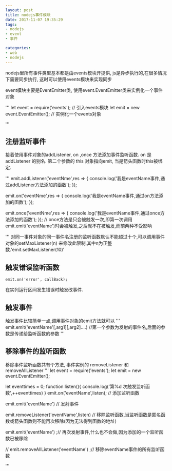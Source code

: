 ```yaml
---
layout: post
title: nodejs事件模块
date: 2017-11-07 19:35:29
tags:
- nodejs
- event
- 事件

categories:
- web
- nodejs
---
```


nodejs里所有事件类型基本都是由events模块开提供, js是异步执行的,在很多情况下需要同步执行, 这时可以使用events模块来实现同步

event模块主要是EventEmitter类, 使用event.EventEmitter类来实例化一个事件对象

'''
let event = require('events');  // 引入events模块
let emit = new event.EventEmitter();  // 实例化一个events对象

'''

## 注册监听事件
接着使用事件对象的addListener, on ,once 方法添加事件监听函数. on 是 addListener 的别名. 第二个参数的 this 对象指向emit, 当是箭头函数时this被绑定.

'''
emit.addListener('eventNme',res => {
    console.log('我是eventName事件,通过addListener方法添加的函数');
});

emit.on('eventNme',res => {
    console.log('我是eventName事件,通过on方法添加的函数');
});

emit.once('eventNme',res => {
    console.log('我是eventName事件,通过once方法添加的函数');
}); 
 // once方法是只会被触发一次,即第一次调用 emit.emit('eventName')时会被触发,之后就不在被触发,而前两种不受影响


'''
对同一事件对象的同一事件名注册的监听函数默认不能超过十个,可以调用事件对象的setMaxListener(n) 来修改此限制,其中n为正整数.'emit.setMaxListener(10)'

## 触发错误监听函数
```
emit.on('error', callBack);
```
在实列运行区间发生错误时触发改事件.

## 触发事件
触发事件比较简单一点,调用事件对象的emit方法就可以
'''
emit.emit('eventName'[,arg1][,arg2]....) //第一个参数为发射的事件名,后面的参数是传递给监听函数的参数
'''

## 移除事件的监听函数
移除事件监听函数共有个方法, 事件实例的 removeListener 和 removeAllListener
'''
let event = require('events');
let emit = new event.EventEmitter();

let eventtimes = 0;
function listen(){
    console.log('第%d 次触发监听函数',++eventtimes)
}
emit.on('eventName',listen); // 添加监听函数

emit.emit('eventName') // 发射事件

emit.removeListener('eventName',listen) // 移除监听函数,当监听函数是匿名函数或箭头函数则不能再次移除(因为无法得到函数的地址)

emit.emit('eventName') ;// 再次发射事件,什么也不会做,因为添加的一个监听函数已被移除

// emit.removeAllListener('eventName') ;// 移除eventName事件的所有监听函数

'''
